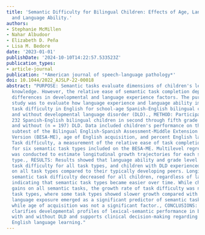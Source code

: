 ```yaml
---
title: 'Semantic Difficulty for Bilingual Children: Effects of Age, Language Exposure,
  and Language Ability.'
authors:
- Stephanie McMillen
- Nahar Albudoor
- Elizabeth D. Peña
- Lisa M. Bedore
date: '2023-01-01'
publishDate: '2024-10-10T14:22:57.533523Z'
publication_types:
- article-journal
publication: '*American journal of speech-language pathology*'
doi: 10.1044/2022_AJSLP-22-00018
abstract: "PURPOSE: Semantic tasks evaluate dimensions of children's lexical-semantic
  knowledge. However, the relative ease of semantic task completion depends on individual
  differences in developmental and language experience factors. The purpose of this
  study was to evaluate how language experience and language ability impact semantic
  task difficulty in English for school-age Spanish-English bilingual children with
  and without developmental language disorder (DLD)., METHOD: Participants included
  232 Spanish-English bilingual children in second through fifth grade with (n = 35)
  and without (n = 197) DLD. Data included children's performance on the English Semantics
  subtest of the Bilingual English-Spanish Assessment-Middle Extension Field Test
  Version (BESA-ME), age of English acquisition, and percent English language exposure.
  Task difficulty, a measurement of the relative ease of task completion, was calculated
  for six semantic task types included on the BESA-ME. Multilevel regression modeling
  was conducted to estimate longitudinal growth trajectories for each semantic task
  type., RESULTS: Results showed that language ability and grade level drive semantic
  task difficulty for all task types, and children with DLD experienced greater difficulty
  on all task types compared to their typically developing peers. Longitudinally,
  semantic task difficulty decreased for all children, regardless of language ability,
  indicating that semantic task types became easier over time. While children made
  gains on all semantic tasks, the growth rate of task difficulty was not equal across
  task types, where some task types showed slower growth compared with others. English
  language exposure emerged as a significant predictor of semantic task difficulty
  while age of acquisition was not a significant factor., CONCLUSIONS: This study
  clarifies developmental profiles of lexical-semantic performance in bilingual children
  with and without DLD and supports clinical decision-making regarding children's
  English language learning."
---
```

